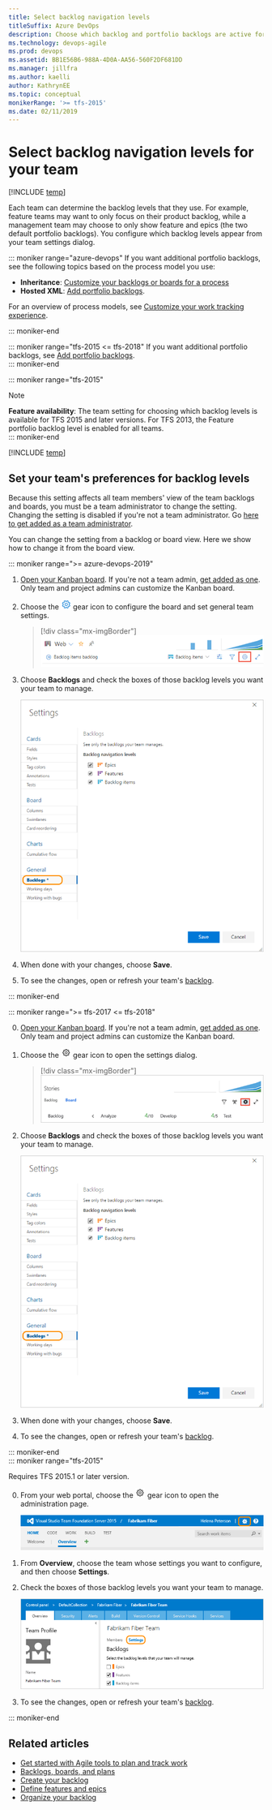 ```yaml
---
title: Select backlog navigation levels
titleSuffix: Azure DevOps
description: Choose which backlog and portfolio backlogs are active for your team in Azure DevOps 
ms.technology: devops-agile
ms.prod: devops
ms.assetid: BB1E56B6-988A-4D0A-AA56-560F2DF681DD  
ms.manager: jillfra
ms.author: kaelli
author: KathrynEE
ms.topic: conceptual
monikerRange: '>= tfs-2015'
ms.date: 02/11/2019
---
```


# Select backlog navigation levels for your team

[!INCLUDE [temp](../../boards/_shared/version-vsts-tfs-2015-on.md)]  

Each team can determine the backlog levels that they use. For example, feature teams may want to only focus on their product backlog, while a management team may choose to only show feature and epics (the two default portfolio backlogs). You configure which backlog levels appear from your team settings dialog. 

::: moniker range="azure-devops" 
If you want additional portfolio backlogs, see the following topics based on the process model you use: 
- **Inheritance**: [Customize your backlogs or boards for a process](work/customize-process-backlogs-boards.md)  
- **Hosted XML**: [Add portfolio backlogs](../../reference/add-portfolio-backlogs.md).  

For an overview of process models, see [Customize your work tracking experience](../../reference/customize-work.md).

::: moniker-end

::: moniker range="tfs-2015 <= tfs-2018" 
If you want additional portfolio backlogs, see [Add portfolio backlogs](../../reference/add-portfolio-backlogs.md).  
::: moniker-end

::: moniker range="tfs-2015" 
> [!NOTE]    
> **Feature availability**: The team setting for choosing which backlog levels is available for TFS 2015 and later versions. For TFS 2013, the Feature portfolio backlog level is enabled for all teams.  
::: moniker-end

[!INCLUDE [temp](_shared/prerequisites-team-settings.md)]

<a id="activate-backlogs"></a>

## Set your team's preferences for backlog levels

Because this setting affects all team members' view of the team backlogs and boards, you must be a team administrator to change the setting. Changing the setting is disabled if you're not a team administrator. Go [here to get added as a team administrator](add-team-administrator.md).

You can change the setting from a backlog or board view. Here we show how to change it from the board view.

::: moniker range=">= azure-devops-2019" 

1.  [Open your Kanban board](../../boards/boards/kanban-quickstart.md). If you're not a team admin, [get added as one](add-team-administrator.md). Only team and project admins can customize the Kanban board.

2. Choose the ![ ](../../_img/icons/blue-gear.png) gear icon to configure the board and set general team settings.  

	> [!div class="mx-imgBorder"]
	> ![Open board settings for a team, vert nav](_img/configure-team/open-board-settings.png)  

2. Choose **Backlogs** and check the boxes of those backlog levels you want your team to manage. 

	![Team settings dialog, Backlogs tab](_img/select-nav-backlog-levels-config-ts.png)  

0. When done with your changes, choose **Save**.  

0. To see the changes, open or refresh your team's [backlog](../../boards/backlogs/create-your-backlog.md). 

::: moniker-end  

::: moniker range=">= tfs-2017 <= tfs-2018" 

0.  [Open your Kanban board](../../boards/boards/kanban-quickstart.md). If you're not a team admin, [get added as one](add-team-administrator.md). Only team and project admins can customize the Kanban board.

0. Choose the ![ ](../../_img/icons/gear-icon.png) gear icon to open the  settings dialog.  

	> [!div class="mx-imgBorder"]
	> ![Open board settings for a team](_img/configure-team/open-settings-tfs.png)  

0. Choose **Backlogs** and check the boxes of those backlog levels you want your team to manage. 

	![Team settings dialog, Backlogs tab](_img/select-nav-backlog-levels-config-ts.png)  

0. When done with your changes, choose **Save**.  

0. To see the changes, open or refresh your team's [backlog](../../boards/backlogs/create-your-backlog.md). 

::: moniker-end  
::: moniker range="tfs-2015" 

Requires TFS 2015.1 or later version. 

0. From your web portal, choose the ![ ](../../_img/icons/gear-icon.png) gear icon to open the administration page. 

	![Gear icon provides access to admin pages](../../boards/_img/icons/ALM_OpenAdminContext.png)  

0. From **Overview**, choose the team whose settings you want to configure, and then choose **Settings**. 

0. Check the boxes of those backlog levels you want your team to manage. 

	![TFS 2015.1 or later, web portal, team settings dialog, Backlogs tab](../../boards/backlogs/_img/ALM_OB_BacklogSettings.png)  

0. To see the changes, open or refresh your team's [backlog](../../boards/backlogs/create-your-backlog.md). 

::: moniker-end

## Related articles

- [Get started with Agile tools to plan and track work](../../boards/get-started/what-is-azure-boards.md)
- [Backlogs, boards, and plans](../../boards/backlogs/backlogs-boards-plans.md)
- [Create your backlog](../../boards/backlogs/create-your-backlog.md)  
- [Define features and epics](../../boards/backlogs/define-features-epics.md)
- [Organize your backlog](../../boards/backlogs/organize-backlog.md)   


